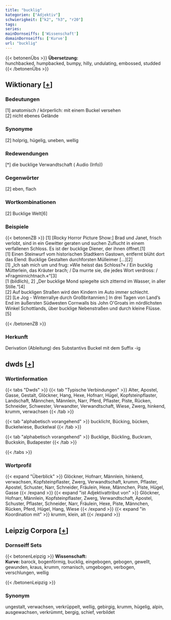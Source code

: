 ```yaml
---
title: "bucklig"
kategorien: ["Adjektiv"]
schwierigkeit: ["k2", "h3", "r20"]
tags:
series:
mainDornseiffs: ['Wissenschaft']
domainDornseiffs: ['Kurve']
url: "bucklig"
---
```


{{< betonenÜbs >}}
**Übersetzung:**  
hunchbacked, humpbacked, bumpy, hilly, undulating, embossed, studded  
{{< /betonenÜbs >}}

## Wiktionary [[+](https://de.wiktionary.org/wiki/bucklig)]

### Bedeutungen
[1] anatomisch / körperlich: mit einem Buckel versehen  
[2] nicht ebenes Gelände  

### Synonyme
[2] holprig, hügelig, uneben, wellig  

### Redewendungen
[*] die bucklige Verwandtschaft ( Audio (Info))  

### Gegenwörter
[2] eben, flach  

### Wortkombinationen
[2] Bucklige Welt[6]  

### Beispiele
{{< betonenZB >}}
[1] [Rocky Horror Picture Show:] Brad und Janet, frisch verlobt, sind in ein Gewitter geraten und suchen Zuflucht in einem verfallenen Schloss. Es ist der bucklige Diener, der ihnen öffnet.[1]  
[1] Einen Steinwurf vom historischen Stadtkern Gastown, entfernt blüht dort das Elend: Bucklige Gestalten durchforsten Mülleimer […][2]  
[1] „Ich sah mich um und frug: »Wie heisst das Schloss?« / Ein bucklig Mütterlein, das Kräuter brach; / Da murrte sie, die jedes Wort verdross: / »Fragmirnichtnach.«“[3]  
[1 (bildlich), 2] „Der bucklige Mond spiegelte sich zitternd im Wasser, in aller Stille.“[4]  
[2] Auf buckligen Straßen wird den Kindern im Auto immer schlecht.  
[2] [Le Jog - Winterrallye durch Großbritannien:] In drei Tagen von Land‘s End im äußersten Südwesten Cornwalls bis John O'Groats im nördlichsten Winkel Schottlands, über bucklige Nebenstraßen und durch kleine Flüsse.[5]  

{{< /betonenZB >}}
### Herkunft
Derivation (Ableitung) des Substantivs Buckel mit dem Suffix -ig  



## dwds [[+](https://www.dwds.de/wb/bucklig)]

### Wortinformation
{{< tabs "Dwds" >}}
{{< tab "Typische Verbindungen" >}}
Alter, Apostel, Gasse, Gestalt, Glöckner, Hang, Hexe, Hofnarr, Hügel, Kopfsteinpflaster, Landschaft, Männchen, Männlein, Narr, Pferd, Pflaster, Piste, Rücken, Schneider, Schwester, Verwandter, Verwandtschaft, Wiese, Zwerg, hinkend, krumm, verwachsen
{{< /tab >}}

{{< tab "alphabetisch vorangehend" >}}
bucklicht, Bücking, bücken, Buckelwiese, Buckelwal
{{< /tab >}}

{{< tab "alphabetisch vorangehend" >}}
Bucklige, Bückling, Buckram, Buckskin, Budapester
{{< /tab >}}

{{< /tabs >}}

### Wortprofil
{{< expand "Überblick" >}} Glöckner, Hofnarr, Männlein, hinkend, verwachsen, Kopfsteinpflaster, Zwerg, Verwandtschaft, krumm, Pflaster, Apostel, Schuster, Narr, Schneider, Fräulein, Hexe, Männchen, Piste, Hügel, Gasse {{< /expand >}}
{{< expand "ist Adjektivattribut von" >}} Glöckner, Hofnarr, Männlein, Kopfsteinpflaster, Zwerg, Verwandtschaft, Apostel, Schuster, Pflaster, Schneider, Narr, Fräulein, Hexe, Piste, Männchen, Rücken, Pferd, Hügel, Hang, Wiese {{< /expand >}}
{{< expand "in Koordination mit" >}} krumm, klein, alt {{< /expand >}}

## Leipzig Corpora [[+](https://corpora.uni-leipzig.de/en/res?word=bucklig&corpusId=deu_newscrawl-public_2018)]

### Dornseiff Sets
{{< betonenLeipzig >}}
**Wissenschaft:**  
**Kurve:** barock, bogenförmig, bucklig, eingebogen, gebogen, gewellt, gewunden, kraus, krumm, romanisch, umgebogen, verbogen, verschlungen, wellig  

{{< /betonenLeipzig >}}

### Synonym
ungestalt, verwachsen, verkrüppelt, wellig, gebirgig, krumm, hügelig, alpin, ausgewachsen, verkrümmt, bergig, schief, verbildet

